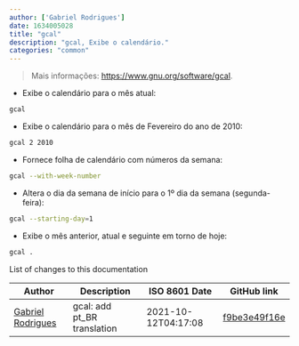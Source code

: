 ```yaml
---
author: ['Gabriel Rodrigues']
date: 1634005028
title: "gcal"
description: "gcal, Exibe o calendário."
categories: "common"
---
```

> Mais informações: <https://www.gnu.org/software/gcal>.

- Exibe o calendário para o mês atual:

```bash
gcal
```

- Exibe o calendário para o mês de Fevereiro do ano de 2010:

```bash
gcal 2 2010
```

- Fornece folha de calendário com números da semana:

```bash
gcal --with-week-number
```

- Altera o dia da semana de início para o 1º dia da semana (segunda-feira):

```bash
gcal --starting-day=1
```

- Exibe o mês anterior, atual e seguinte em torno de hoje:

```bash
gcal .
```
List of changes to this documentation


Author | Description | ISO 8601 Date | GitHub link
------|-----|-----|-----
[Gabriel Rodrigues](mailto:gabrxzvski@gmail.com) | gcal: add pt_BR translation | 2021-10-12T04:17:08 | [f9be3e49f16e](https://github.com/tldr-pages/tldr/commit/f9be3e49f16e984f4c11129cdc7741b4a710d523)

